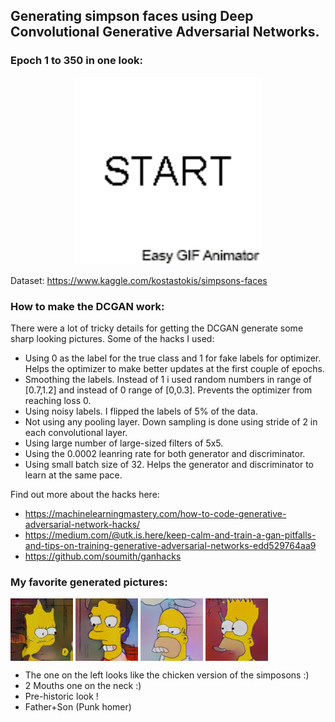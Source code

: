 ## Generating simpson faces using Deep Convolutional Generative Adversarial Networks.
### Epoch 1 to 350 in one look:
<p align="center">
  <img width="300" height="300" src="samples/short.gif">
</p>

Dataset: https://www.kaggle.com/kostastokis/simpsons-faces

### How to make the DCGAN work:

There were a lot of tricky details for getting the DCGAN generate some sharp looking pictures. Some of the hacks I used:

* Using 0 as the label for the true class and 1 for fake labels for optimizer. Helps the optimizer to make better updates at the first couple of epochs.
* Smoothing the labels. Instead of 1 i used random numbers in range of [0.7,1.2] and instead of 0 range of [0,0.3]. Prevents the optimizer from reaching loss 0.
* Using noisy labels. I flipped the labels of 5% of the data. 
* Not using any pooling layer. Down sampling is done using stride of 2 in each convolutional layer.
* Using large number of large-sized filters of 5x5. 
* Using the 0.0002 leanring rate for both generator and discriminator.
* Using small batch size of 32. Helps the generator and discriminator to learn at the same pace.

Find out more about the hacks here:
* https://machinelearningmastery.com/how-to-code-generative-adversarial-network-hacks/
* https://medium.com/@utk.is.here/keep-calm-and-train-a-gan-pitfalls-and-tips-on-training-generative-adversarial-networks-edd529764aa9
* https://github.com/soumith/ganhacks

### My favorite generated pictures:

<p align="left">
<img align="center" width="100" height="100" src="samples/ep163.png">
<img align="center" width="100" height="100" src="samples/ep141.png">
<img align="center" width="100" height="100" src="samples/ep300.png">
<img align="center" width="100" height="100" src="samples/ep278.png">

* The one on the left looks like the chicken version of the simposons :)
* 2 Mouths one on the neck :)
* Pre-historic look !
* Father+Son (Punk homer)
</p>
